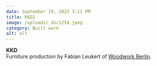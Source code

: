 ```yaml
---
date: September 19, 2022 3:11 PM
title: KKD2
image: /uploads/_dsc1254.jpeg
category: Built work
alt: alt
---
```

**K﻿KD**\
F﻿urniture production by Fabian Leukert of [Woodwork Berlin](https://www.instagram.com/woodwork_berlin/).